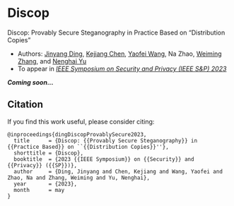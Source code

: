 # Discop

Discop: Provably Secure Steganography in Practice Based on “Distribution Copies”

- Authors: [Jinyang Ding](https://dingjinyang.github.io/), [Kejiang Chen](http://home.ustc.edu.cn/~chenkj/), [Yaofei Wang](http://faculty.hfut.edu.cn/yaofeiwang/en/index.htm), Na Zhao, [Weiming Zhang](http://staff.ustc.edu.cn/~zhangwm/index.html), and [Nenghai Yu](http://staff.ustc.edu.cn/~ynh/)
- To appear in [*IEEE Symposium on Security and Privacy (IEEE S&P) 2023*](https://sp2023.ieee-security.org/)

***Coming soon...***

## Citation

If you find this work useful, please consider citing:

```
@inproceedings{dingDiscopProvablySecure2023,
  title      = {Discop: {{Provably Secure Steganography}} in {{Practice Based}} on ``{{Distribution Copies}}''},
  shorttitle = {Discop},
  booktitle  = {2023 {{IEEE Symposium}} on {{Security}} and {{Privacy}} ({{SP}})},
  author     = {Ding, Jinyang and Chen, Kejiang and Wang, Yaofei and Zhao, Na and Zhang, Weiming and Yu, Nenghai},
  year       = {2023},
  month      = may
}
```

